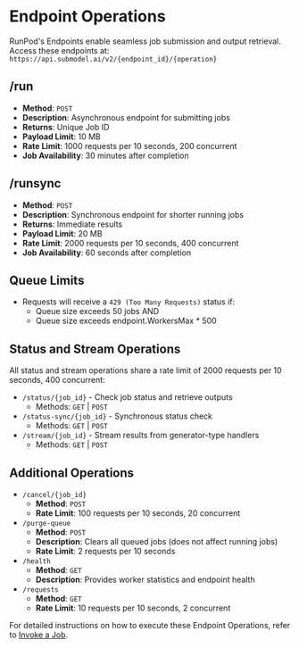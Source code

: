 # Endpoint Operations

RunPod's Endpoints enable seamless job submission and output retrieval. Access these endpoints at: `https://api.submodel.ai/v2/{endpoint_id}/{operation}`

## /run

- **Method**: `POST`
- **Description**: Asynchronous endpoint for submitting jobs
- **Returns**: Unique Job ID
- **Payload Limit**: 10 MB
- **Rate Limit**: 1000 requests per 10 seconds, 200 concurrent
- **Job Availability**: 30 minutes after completion

## /runsync

- **Method**: `POST`
- **Description**: Synchronous endpoint for shorter running jobs
- **Returns**: Immediate results
- **Payload Limit**: 20 MB
- **Rate Limit**: 2000 requests per 10 seconds, 400 concurrent
- **Job Availability**: 60 seconds after completion

## Queue Limits

- Requests will receive a `429 (Too Many Requests)` status if:
  - Queue size exceeds 50 jobs AND
  - Queue size exceeds endpoint.WorkersMax * 500

## Status and Stream Operations

All status and stream operations share a rate limit of 2000 requests per 10 seconds, 400 concurrent:

- `/status/{job_id}` - Check job status and retrieve outputs
  - Methods: `GET` | `POST`
- `/status-sync/{job_id}` - Synchronous status check
  - Methods: `GET` | `POST`
- `/stream/{job_id}` - Stream results from generator-type handlers
  - Methods: `GET` | `POST`

## Additional Operations

- `/cancel/{job_id}`
  - **Method**: `POST`
  - **Rate Limit**: 100 requests per 10 seconds, 20 concurrent
- `/purge-queue`
  - **Method**: `POST`
  - **Description**: Clears all queued jobs (does not affect running jobs)
  - **Rate Limit**: 2 requests per 10 seconds
- `/health`
  - **Method**: `GET`
  - **Description**: Provides worker statistics and endpoint health
- `/requests`
  - **Method**: `GET`
  - **Rate Limit**: 10 requests per 10 seconds, 2 concurrent

For detailed instructions on how to execute these Endpoint Operations, refer to [Invoke a Job](/serverless/endpoints/job-operations).